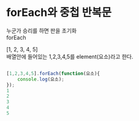 # forEach와 중첩 반복문

 누군가 승리를 하면 판을 초기화  
forEach



\[1, 2, 3, 4, 5\]  
배열안에 들어있는 1,2,3,4,5를 element\(요소\)라고 한다.

```javascript

[1,2,3,4,5].forEach(function(요소){
    console.log(요소);
});
1
2
3
4
5
```

